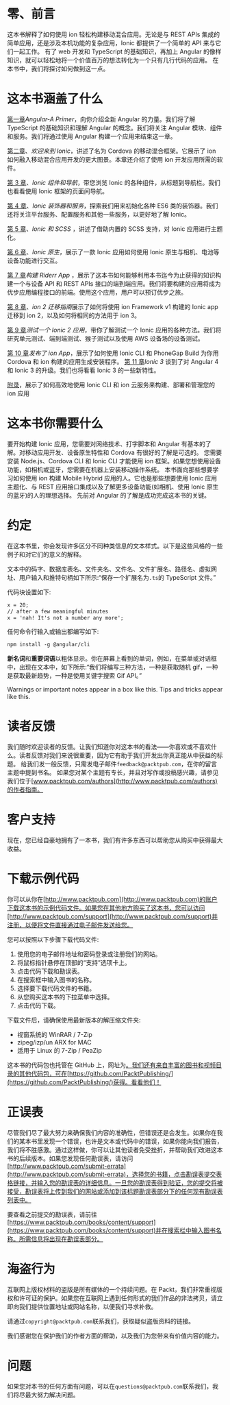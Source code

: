 # 零、前言

这本书解释了如何使用 ion 轻松构建移动混合应用。无论是与 REST APIs 集成的简单应用，还是涉及本机功能的复杂应用，Ionic 都提供了一个简单的 API 来与它们一起工作。
有了 web 开发和 TypeScript 的基础知识，再加上 Angular 的像样知识，就可以轻松地将一个价值百万的想法转化为一个只有几行代码的应用。
在本书中，我们将探讨如何做到这一点。

# 这本书涵盖了什么

[第一章](01.html#K0RQ0-9757c8e51afd47e0a7a9ced32db749b8)*Angular-A Primer*，向你介绍全新 Angular 的力量。我们将了解 TypeScript 的基础知识和理解 Angular 的概念。我们将关注 Angular 模块、组件和服务。我们将通过使用 Angular 构建一个应用来结束这一章。

[第二章](02.html#181NK0-9757c8e51afd47e0a7a9ced32db749b8)、*欢迎来到 Ionic*，讲述了名为 Cordova 的移动混合框架。它展示了 ion 如何融入移动混合应用开发的更大图景。本章还介绍了使用 ion 开发应用所需的软件。

[第 3 章](03.html#1T1400-9757c8e51afd47e0a7a9ced32db749b8)、*Ionic 组件和导航*，带您浏览 Ionic 的各种组件，从标题到导航栏。我们也看看使用 Ionic 框架的页面间导航。

[第 4 章](04.html#2BASE0-9757c8e51afd47e0a7a9ced32db749b8)、*Ionic 装饰器和服务*，探索我们用来初始化各种 ES6 类的装饰器。我们还将关注平台服务、配置服务和其他一些服务，以更好地了解 Ionic。

[第 5 章](05.html#2KS220-9757c8e51afd47e0a7a9ced32db749b8)、*Ionic 和 SCSS* ，讲述了借助内置的 SCSS 支持，对 Ionic 应用进行主题化。

[第 6 章](06.html#2SG6I0-9757c8e51afd47e0a7a9ced32db749b8)、*Ionic 原生*，展示了一款 Ionic 应用如何使用 Ionic 原生与相机、电池等设备功能进行交互。

[第 7 章](07.html#3IE3G0-9757c8e51afd47e0a7a9ced32db749b8)*构建 Riderr App* ，展示了这本书如何能够利用本书迄今为止获得的知识构建一个与设备 API 和 REST APIs 接口的端到端应用。我们将要构建的应用将成为优步应用编程接口的前端。使用这个应用，用户可以预订优步之旅。

[第 8 章](08.html#3UQQQ0-9757c8e51afd47e0a7a9ced32db749b8)、*ion 2 迁移指南*展示了如何将使用 ion Framework v1 构建的 Ionic app 迁移到 ion 2，以及如何将相同的方法用于 ion 3。

[第 9 章](09.html#44HU60-9757c8e51afd47e0a7a9ced32db749b8)*测试一个 Ionic 2 应用*，带你了解测试一个 Ionic 应用的各种方法。我们将研究单元测试、端到端测试、猴子测试以及使用 AWS 设备场的设备测试。

[第 10 章](10.html#4MLOS0-9757c8e51afd47e0a7a9ced32db749b8)*发布了 ion App*，展示了如何使用 Ionic CLI 和 PhoneGap Build 为你用 Cordova 和 ion 构建的应用生成安装程序。
[第 11 章](11.html#523VK0-9757c8e51afd47e0a7a9ced32db749b8)*Ionic 3* 谈到了对 Angular 4 和 Ionic 3 的升级。我们也将看看 Ionic 3 的一些新特性。

[附录](12.html#5AMKM0-9757c8e51afd47e0a7a9ced32db749b8)，展示了如何高效地使用 Ionic CLI 和 ion 云服务来构建、部署和管理您的 ion 应用

# 这本书你需要什么

要开始构建 Ionic 应用，您需要对网络技术、打字脚本和 Angular 有基本的了解。对移动应用开发、设备原生特性和 Cordova 有很好的了解是可选的。
您需要安装 Node.js、Cordova CLI 和 Ionic CLI 才能使用 ion 框架。如果您想使用设备功能，如相机或蓝牙，您需要在机器上安装移动操作系统。
本书面向那些想要学习如何使用 ion 构建 Mobile Hybrid 应用的人。它也是那些想要使用 Ionic 应用主题化、与 REST 应用接口集成以及了解更多设备功能(如相机、使用 Ionic 原生的蓝牙)的人的理想选择。
先前对 Angular 的了解是成功完成这本书的关键。

# 约定

在这本书里，你会发现许多区分不同种类信息的文本样式。以下是这些风格的一些例子和对它们的意义的解释。

文本中的码字、数据库表名、文件夹名、文件名、文件扩展名、路径名、虚拟网址、用户输入和推特句柄如下所示:“保存一个扩展名为`.ts`的 TypeScript 文件。”

代码块设置如下:

```html
x = 20; 
// after a few meaningful minutes  
x = 'nah! It's not a number any more';

```

任何命令行输入或输出都编写如下:

```html
npm install -g @angular/cli

```

**新名词**和**重要词语**以粗体显示。你在屏幕上看到的单词，例如，在菜单或对话框中，出现在文本中，如下所示:“我们将编写三种方法，一种是获取随机 gif，一种是获取最新趋势，一种是使用关键字搜索 Gif API。”

Warnings or important notes appear in a box like this. Tips and tricks appear like this.

# 读者反馈

我们随时欢迎读者的反馈。让我们知道你对这本书的看法——你喜欢或不喜欢什么。读者反馈对我们来说很重要，因为它有助于我们开发出你真正能从中获益的标题。
给我们发一般反馈，只需发电子邮件`feedback@packtpub.com`，在你的留言主题中提到书名。
如果您对某个主题有专长，并且对写作或投稿感兴趣，请参见我们位于[www.packtpub.com/authors](http://www.packtpub.com/authors)的作者指南。

# 客户支持

现在，您已经自豪地拥有了一本书，我们有许多东西可以帮助您从购买中获得最大收益。

# 下载示例代码

你可以从你在[http://www.packtpub.com](http://www.packtpub.com)的账户下载这本书的示例代码文件。如果您在其他地方购买了这本书，您可以访问[http://www.packtpub.com/support](http://www.packtpub.com/support)并注册，以便将文件直接通过电子邮件发送给您。

您可以按照以下步骤下载代码文件:

1.  使用您的电子邮件地址和密码登录或注册我们的网站。
2.  将鼠标指针悬停在顶部的“支持”选项卡上。
3.  点击代码下载和勘误表。
4.  在搜索框中输入图书的名称。
5.  选择要下载代码文件的书籍。
6.  从您购买这本书的下拉菜单中选择。
7.  点击代码下载。

下载文件后，请确保使用最新版本的解压缩文件夹:

*   视窗系统的 WinRAR / 7-Zip
*   zipeg/izp/un ARX for MAC
*   适用于 Linux 的 7-Zip / PeaZip

这本书的代码包也托管在 GitHub 上，网址为[。我们还有来自丰富的图书和视频目录的其他代码包，可在](https://github.com/PacktPublishing/Learning-Ionic-Second-Edition)[https://github.com/PacktPublishing/](https://github.com/PacktPublishing/)获得。看看他们！

# 正误表

尽管我们尽了最大努力来确保我们内容的准确性，但错误还是会发生。如果你在我们的某本书里发现一个错误，也许是文本或代码中的错误，如果你能向我们报告，我们将不胜感激。通过这样做，你可以让其他读者免受挫折，并帮助我们改进这本书的后续版本。如果您发现任何勘误表，请访问[http://www.packtpub.com/submit-errata](http://www.packtpub.com/submit-errata)，选择您的书籍，点击勘误表提交表格链接，并输入您的勘误表的详细信息。一旦您的勘误表得到验证，您的提交将被接受，勘误表将上传到我们的网站或添加到该标题勘误表部分下的任何现有勘误表列表中。

要查看之前提交的勘误表，请前往[https://www.packtpub.com/books/content/support](https://www.packtpub.com/books/content/support)并在搜索栏中输入图书名称。所需信息将出现在勘误表部分。

# 海盗行为

互联网上版权材料的盗版是所有媒体的一个持续问题。在 Packt，我们非常重视版权和许可证的保护。如果您在互联网上遇到任何形式的我们作品的非法拷贝，请立即向我们提供位置地址或网站名称，以便我们寻求补救。

请通过`copyright@packtpub.com`联系我们，获取疑似盗版资料的链接。

我们感谢您在保护我们的作者方面的帮助，以及我们为您带来有价值内容的能力。

# 问题

如果您对本书的任何方面有问题，可以在`questions@packtpub.com`联系我们，我们将尽最大努力解决问题。